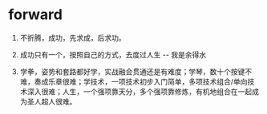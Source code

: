 # forward

1. 不折腾，成功，先求成，后求功。
2. 成功只有一个，按照自己的方式，去度过人生 -- 我是余得水

3. 学拳，姿势和套路都好学，实战融会贯通还是有难度；学琴，数十个按键不难，奏成乐章很难；学技术，一项技术初步入门简单，多项技术组合/单向技术深入很难；人生，一个强项靠天分，多个强项靠修炼，有机地组合在一起成为圣人超人很难。
